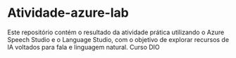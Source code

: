 # Atividade-azure-lab
Este repositório contém o resultado da atividade prática utilizando o Azure Speech Studio e o Language Studio, com o objetivo de explorar recursos de IA voltados para fala e linguagem natural. Curso DIO
